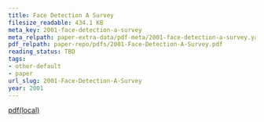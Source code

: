 ```yaml
---
title: Face Detection A Survey
filesize_readable: 434.1 KB
meta_key: 2001-face-detection-a-survey
meta_relpath: paper-extra-data/pdf-meta/2001-face-detection-a-survey.yaml
pdf_relpath: paper-repo/pdfs/2001-Face-Detection-A-Survey.pdf
reading_status: TBD
tags:
- other-default
- paper
url_slug: 2001-Face-Detection-A-Survey
year: 2001
---
```


[pdf(local)](../../paper-repo/pdfs/2001-Face-Detection-A-Survey.pdf)
